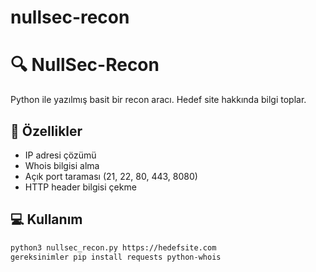 # nullsec-recon
# 🔍 NullSec-Recon

Python ile yazılmış basit bir recon aracı. Hedef site hakkında bilgi toplar.

## 🚀 Özellikler
- IP adresi çözümü
- Whois bilgisi alma
- Açık port taraması (21, 22, 80, 443, 8080)
- HTTP header bilgisi çekme

## 💻 Kullanım
```bash
python3 nullsec_recon.py https://hedefsite.com
gereksinimler pip install requests python-whois
